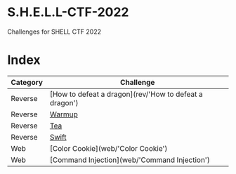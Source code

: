 # S.H.E.L.L-CTF-2022

Challenges for SHELL CTF 2022

# Index

| Category | Challenge                                                            | 
| -------- | -------------------------------------------------------------------- |
| Reverse  | [How to defeat a dragon](rev/'How to defeat a dragon')               |
| Reverse  | [Warmup](rev/warmup)                                                 |
| Reverse  | [Tea](rev/tea)                                                       |
| Reverse  | [Swift](rev/swift)                                                   |
| Web      | [Color Cookie](web/'Color Cookie')                                   |
| Web      | [Command Injection](web/'Command Injection')                         |
